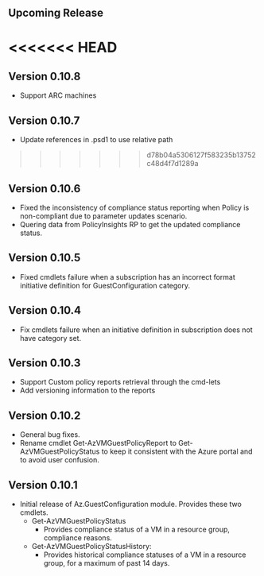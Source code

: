 <!--
    Please leave this section at the top of the change log.

    Changes for the upcoming release should go under the section titled "Upcoming Release", and should adhere to the following format:

    ## Upcoming Release
    * Overview of change #1
        - Additional information about change #1
    * Overview of change #2
        - Additional information about change #2
        - Additional information about change #2
    * Overview of change #3
    * Overview of change #4
        - Additional information about change #4

    ## YYYY.MM.DD - Version X.Y.Z (Previous Release)
    * Overview of change #1
        - Additional information about change #1
-->
## Upcoming Release

<<<<<<< HEAD
=======
## Version 0.10.8
* Support ARC machines

## Version 0.10.7
* Update references in .psd1 to use relative path

>>>>>>> d78b04a5306127f583235b13752c48d4f7d1289a
## Version 0.10.6
* Fixed the inconsistency of compliance status reporting when Policy is non-compliant due to parameter updates scenario.
* Quering data from PolicyInsights RP to get the updated compliance status.  

## Version 0.10.5
- Fixed cmdlets failure when a subscription has an incorrect format initiative definition for GuestConfiguration category.

## Version 0.10.4
* Fix cmdlets failure when an initiative definition in subscription does not have category set.

## Version 0.10.3
- Support Custom policy reports retrieval through the cmd-lets
- Add versioning information to the reports

## Version 0.10.2
- General bug fixes.
- Rename cmdlet Get-AzVMGuestPolicyReport to Get-AzVMGuestPolicyStatus to keep it consistent with the Azure portal and to avoid user confusion.

## Version 0.10.1
* Initial release of Az.GuestConfiguration module. Provides these two cmdlets.
  * Get-AzVMGuestPolicyStatus
    * Provides compliance status of a VM in a resource group, compliance reasons.
  * Get-AzVMGuestPolicyStatusHistory:
    * Provides historical compliance statuses of a VM in a resource group, for a maximum of past 14 days.
